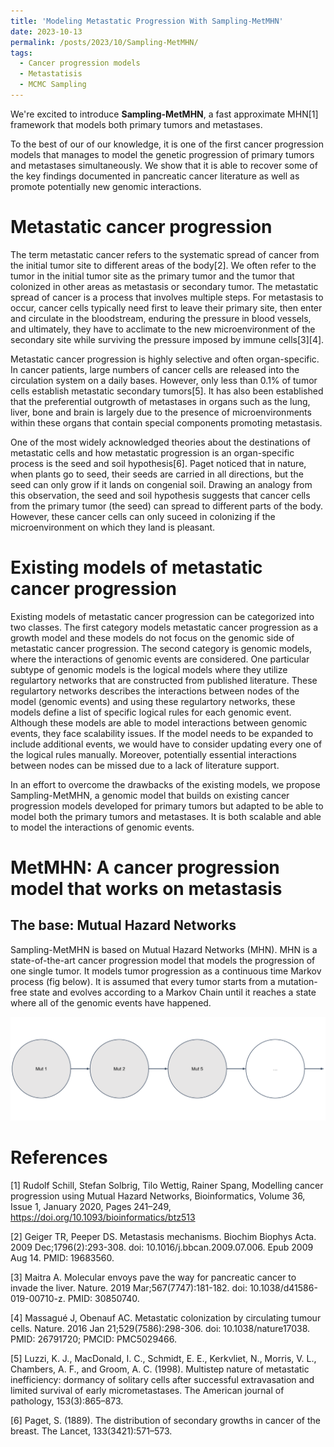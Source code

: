 ```yaml
---
title: 'Modeling Metastatic Progression With Sampling-MetMHN'
date: 2023-10-13
permalink: /posts/2023/10/Sampling-MetMHN/
tags:
  - Cancer progression models
  - Metastatisis 
  - MCMC Sampling
---
```



We're excited to introduce **Sampling-MetMHN**, a fast approximate MHN[1] framework that models both primary tumors and metastases. 

To the best of our of our knowledge, it is one of the first cancer progression models that manages to model the genetic progression of primary tumors and metastases simultaneously. We show that it is able to recover some of the key findings documented in pancreatic cancer literature as well as promote potentially new genomic interactions. 

Metastatic cancer progression 
=================

The term metastatic cancer refers to the systematic spread of cancer from the initial tumor site to different areas of the body[2]. We often refer to the tumor in the initial tumor site as the primary tumor and the tumor that colonized in other areas as metastasis or secondary tumor. The metastatic spread of cancer is a process that involves multiple steps. For metastasis to occur, cancer cells typically need first to leave their primary site, then enter and circulate in the bloodstream, enduring the pressure in blood vessels, and ultimately, they have to acclimate to the new microenvironment of the secondary site while surviving the pressure imposed by immune cells[3][4].

Metastatic cancer progression is highly selective and often organ-specific. In cancer patients, large numbers of cancer cells are released into the circulation system on a daily bases. However, only less than 0.1% of tumor cells establish metastatic secondary tumors[5]. It has also been established that the preferential outgrowth of metastases in organs such as the lung, liver, bone and brain is largely due to the presence of microenvironments within these organs that contain special components promoting metastasis. 

One of the most widely acknowledged theories about the destinations of metastatic cells and how metastatic progression is an organ-specific process is the seed and soil hypothesis[6]. Paget noticed that in nature, when plants go to seed, their seeds are carried in all directions, but the seed can only grow if it lands on congenial soil. Drawing an analogy from this observation, the seed and soil hypothesis suggests that cancer cells from the primary tumor (the seed) can spread to different parts of the body. However, these cancer cells can only suceed in colonizing if the microenvironment on which they land is pleasant. 

Existing models of metastatic cancer progression
=======

Existing models of metastatic cancer progression can be categorized into two classes. The first category models metastatic cancer progression as a growth model and these models do not focus on the genomic side of metastatic cancer progression. The second category is genomic models, where the interactions of genomic events are considered. One particular subtype of genomic models is the logical models where they utilize regulartory networks that are constructed from published literature. These regulartory networks describes the interactions between nodes of the model (genomic events) and using these regulartory networks, these models define a list of specific logical rules for each genomic event. Although these models are able to model interactions between genomic events, they face scalability issues. If the model needs to be expanded to include additional events, we would have to consider updating every one of the logical rules manually. Moreover, potentially essential interactions between nodes can be missed due to a lack of literature support. 

In an effort to overcome the drawbacks of the existing models, we propose Sampling-MetMHN, a genomic model that builds on existing cancer progression models developed for primary tumors but adapted to be able to model both the primary tumors and metastases. It is both scalable and able to model the interactions of genomic events. 

MetMHN: A cancer progression model that works on metastasis
==================

## The base: Mutual Hazard Networks

Sampling-MetMHN is based on Mutual Hazard Networks (MHN). MHN is a state-of-the-art cancer progression model that models the progression of one single tumor. It models tumor progression as a continuous time Markov process (fig below). It is assumed that every tumor starts from a mutation-free state and evolves according to a Markov Chain until it reaches a state where all of the genomic events have happened. 

![some figure](Markov_Chain_MHN.png)




References
==========
[1] Rudolf Schill, Stefan Solbrig, Tilo Wettig, Rainer Spang, Modelling cancer progression using Mutual Hazard Networks, Bioinformatics, Volume 36, Issue 1, January 2020, Pages 241–249, https://doi.org/10.1093/bioinformatics/btz513

[2] Geiger TR, Peeper DS. Metastasis mechanisms. Biochim Biophys Acta. 2009 Dec;1796(2):293-308. doi: 10.1016/j.bbcan.2009.07.006. Epub 2009 Aug 14. PMID: 19683560.

[3] Maitra A. Molecular envoys pave the way for pancreatic cancer to invade the liver. Nature. 2019 Mar;567(7747):181-182. doi: 10.1038/d41586-019-00710-z. PMID: 30850740.

[4] Massagué J, Obenauf AC. Metastatic colonization by circulating tumour cells. Nature. 2016 Jan 21;529(7586):298-306. doi: 10.1038/nature17038. PMID: 26791720; PMCID: PMC5029466.

[5] Luzzi, K. J., MacDonald, I. C., Schmidt, E. E., Kerkvliet, N., Morris, V. L., Chambers, A. F.,
and Groom, A. C. (1998). Multistep nature of metastatic inefficiency: dormancy of solitary
cells after successful extravasation and limited survival of early micrometastases. The American
journal of pathology, 153(3):865–873.

[6] Paget, S. (1889). The distribution of secondary growths in cancer of the breast. The Lancet,
133(3421):571–573.